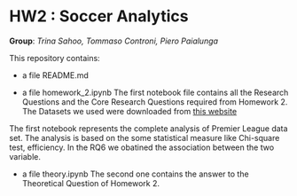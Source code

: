 # HW2 : Soccer Analytics
**Group**: _Trina Sahoo, Tommaso Controni, Piero Paialunga_


This repository contains:

* a file README.md

* a file homework_2.ipynb
The first notebook file contains all the Research Questions and the Core Research Questions required from Homework 2. The Datasets we used were downloaded from [this website](https://figshare.com/collections/Soccer_match_event_dataset/4415000) 

The first notebook represents the complete analysis of Premier League data set.
The analysis is based on the some statistical measure like Chi-square test, efficiency. In the RQ6 we obatined the association between the two variable. 

* a file theory.ipynb
The second one contains the answer to the Theoretical Question of Homework 2.
